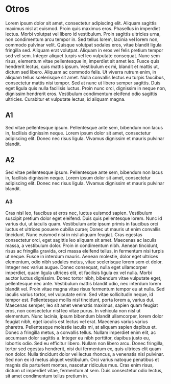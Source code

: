 # Otros

Lorem ipsum dolor sit amet, consectetur adipiscing elit. Aliquam sagittis maximus nisl at euismod. Proin quis maximus eros. Phasellus in imperdiet lectus. Morbi volutpat vel libero id vestibulum. Proin sagittis ultricies urna, non condimentum arcu tempor in. Sed tellus lorem, lacinia vel lorem non, commodo pulvinar velit. Quisque volutpat sodales eros, vitae blandit ligula fringilla sed. Aliquam erat volutpat. Aliquam in eros vel felis pretium tempor sed vel sem. Integer aliquet turpis vel leo vulputate consequat. Nunc sem risus, elementum vitae pellentesque in, imperdiet sit amet leo.
Fusce quis hendrerit lectus, quis mattis ipsum. Vestibulum ex mi, blandit et mattis ut, dictum sed libero. Aliquam ac commodo felis. Ut viverra rutrum enim, in aliquam tellus scelerisque sit amet. Nulla convallis lectus eu turpis faucibus, consectetur mattis nisi tempor. Sed at nunc ut libero semper sagittis. Duis eget ligula quis nulla facilisis luctus. Proin nunc orci, dignissim in neque non, dignissim hendrerit eros. Vestibulum condimentum eleifend odio sagittis ultricies. Curabitur et vulputate lectus, id aliquam magna.

## A1
Sed vitae pellentesque ipsum. Pellentesque ante sem, bibendum non lacus in, facilisis dignissim neque. Lorem ipsum dolor sit amet, consectetur adipiscing elit. Donec nec risus ligula. Vivamus dignissim et mauris pulvinar blandit.

## A2
Sed vitae pellentesque ipsum. Pellentesque ante sem, bibendum non lacus in, facilisis dignissim neque. Lorem ipsum dolor sit amet, consectetur adipiscing elit. Donec nec risus ligula. Vivamus dignissim et mauris pulvinar blandit.

### A3
Cras nisl leo, faucibus at eros nec, luctus euismod sapien. Vestibulum suscipit pretium dolor eget eleifend. Duis quis pellentesque lorem. Nunc id varius dui, ut iaculis quam. Vestibulum ante ipsum primis in faucibus orci luctus et ultrices posuere cubilia curae; Donec ut mauris ut enim convallis tincidunt. Nunc euismod nisi in nisl aliquam feugiat. Cras egestas consectetur orci, eget sagittis leo aliquam sit amet. Maecenas ac iaculis massa, a vestibulum dolor. Proin in condimentum nibh. Aenean tincidunt, risus ac fringilla gravida, orci massa eleifend tellus, in fermentum nisi turpis ut neque. Fusce in interdum mauris. Aenean molestie, dolor eget ultrices elementum, odio nibh sodales metus, vitae scelerisque lorem sem et dolor.
Integer nec varius augue. Donec consequat, nulla eget ullamcorper imperdiet, quam ligula ultrices elit, et facilisis ligula ex vel nulla. Morbi auctor luctus dignissim. Donec tortor nibh, bibendum vitae vulputate eget, pellentesque nec ante. Vestibulum mattis blandit odio, nec interdum lorem blandit vel. Proin vitae magna vitae risus fermentum tempor eu at nulla. Sed iaculis varius tortor, vel vulputate enim. Sed vitae sollicitudin neque, id tempor est. Pellentesque mollis nisl tincidunt, porta lorem a, varius dui. Maecenas semper, leo sit amet venenatis maximus, sapien quam feugiat eros, non consectetur nisl leo vitae purus.
In vehicula non nisl ut elementum. Nunc lacinia, ipsum bibendum blandit ullamcorper, lorem dolor feugiat nibh, eget iaculis est lectus vel erat. Maecenas varius varius pharetra. Pellentesque molestie iaculis mi, at aliquam sapien dapibus et. Donec a fringilla metus, a convallis tellus. Nullam imperdiet enim elit, ac accumsan dolor sagittis a. Integer eu nibh porttitor, dapibus justo eu, lobortis odio. Sed eu efficitur libero. Nullam non libero arcu. Donec fringilla, tortor sed egestas hendrerit, nisi dui fermentum ex, quis ultrices elit quam non dolor. Nulla tincidunt dolor vel lectus rhoncus, a venenatis nisl pulvinar. Sed non ex id metus aliquet vestibulum. Orci varius natoque penatibus et magnis dis parturient montes, nascetur ridiculus mus. Cras enim risus, dictum ut imperdiet vitae, fermentum at sem. Duis consectetur odio lectus, sit amet condimentum tellus pretium in.

